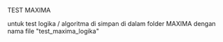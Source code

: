 TEST MAXIMA

untuk test logika / algoritma di simpan di dalam folder MAXIMA dengan nama file "test_maxima_logika"
